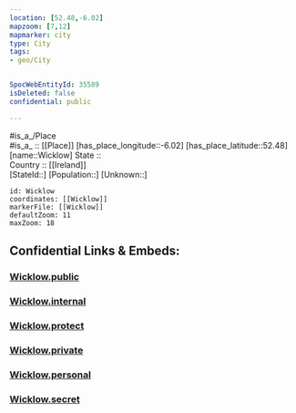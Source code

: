 ```yaml
---
location: [52.48,-6.02] 
mapzoom: [7,12] 
mapmarker: city 
type: City
tags:
- geo/City


SpocWebEntityId: 35589
isDeleted: false
confidential: public

---
```

#is_a_/Place  
#is_a_ :: [[Place]] 
[has_place_longitude::-6.02] 
[has_place_latitude::52.48] 
[name::Wicklow] 
State ::  
Country :: [[Ireland]]  
[StateId::] 
[Population::] 
[Unknown::] 


```leaflet
id: Wicklow
coordinates: [[Wicklow]] 
markerFile: [[Wicklow]] 
defaultZoom: 11 
maxZoom: 18
```


## Confidential Links & Embeds: 

### [Wicklow.public](/_public/\Earth\Continent\Europe\Europe~North\Ireland\CityWicklow.public.md) 

### [Wicklow.internal](/_internal/\Earth\Continent\Europe\Europe~North\Ireland\CityWicklow.internal.md) 

### [Wicklow.protect](/_protect/\Earth\Continent\Europe\Europe~North\Ireland\CityWicklow.protect.md) 

### [Wicklow.private](/_private/\Earth\Continent\Europe\Europe~North\Ireland\CityWicklow.private.md) 

### [Wicklow.personal](/_personal/\Earth\Continent\Europe\Europe~North\Ireland\CityWicklow.personal.md) 

### [Wicklow.secret](/_secret/\Earth\Continent\Europe\Europe~North\Ireland\CityWicklow.secret.md)

